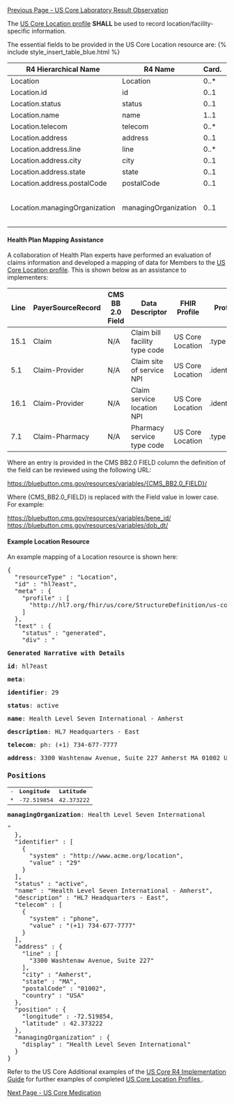<!-- USCoreLocation.md {% comment %}
*****************************************************************************************
*                            WARNING: DO NOT EDIT THIS FILE                             *
*                                                                                       *
* This file is generated by SUSHI. Any edits you make to this file will be overwritten. *
*                                                                                       *
* To change the contents of this file, edit the original source file at:                *
* ig-data/input/pagecontent/USCoreLocation.md                                           *
*****************************************************************************************
{% endcomment %} -->
[Previous Page - US Core Laboratory Result Observation](USCoreLaboratoryResultObservation.html)

The  [US Core Location profile](http://hl7.org/fhir/us/core/StructureDefinition-us-core-location.html)  **SHALL** be used to record location/facility-specific information.

The essential fields to be provided in the US Core Location resource are:
{% include style_insert_table_blue.html %}

| R4 Hierarchical Name          | R4 Name              | Card. | Type                                    |
|-------------------------------|----------------------|-------|-----------------------------------------|
| Location                      | Location             | 0..*  |                                         |
| Location.id                   | id                   | 0..1  | id                                      |
| Location.status               | status               | 0..1  | code                                    |
| Location.name                 | name                 | 1..1  | string                                  |
| Location.telecom              | telecom              | 0..*  | ContactPoint                            |
| Location.address              | address              | 0..1  | Address                                 |
| Location.address.line         | line                 | 0..*  | string                                  |
| Location.address.city         | city                 | 0..1  | string                                  |
| Location.address.state        | state                | 0..1  | string                                  |
| Location.address.postalCode   | postalCode           | 0..1  | string                                  |
| Location.managingOrganization | managingOrganization | 0..1  | Reference(US Core Organization Profile) |

#### Health Plan Mapping Assistance

A collaboration of Health Plan experts have performed an evaluation of claims information and developed a mapping of data for Members to the [US Core Location profile](http://hl7.org/fhir/us/core/StructureDefinition-us-core-location.html). This is shown below as an assistance  to implementers:

| Line | PayerSourceRecord | CMS BB 2.0 Field | Data Descriptor               | FHIR Profile     | Profile Field     | ValueSet                                                         | Notes |
|------|-------------------|------------------|-------------------------------|------------------|-------------------|------------------------------------------------------------------|-------|
| 15.1 | Claim             |  N/A                | Claim bill facility type code | US Core Location | .type             | http://build.fhir.org/v3/ServiceDeliveryLocationRoleType/vs.html |       |
| 5.1  | Claim-Provider    |  N/A                | Claim site of service NPI     | US Core Location | .identifier.value |                                                                  |       |
| 16.1 | Claim-Provider    |  N/A                | Claim service location NPI    | US Core Location | .identifier.value |                                                                  |       |
| 7.1  | Claim-Pharmacy    | N/A                 | Pharmacy service type code    | US Core Location | .type             |                                                                  |       |

Where an entry is provided in the CMS BB2.0 FIELD column the definition of the field can be reviewed using the following URL:

https://bluebutton.cms.gov/resources/variables/{CMS_BB2.0_FIELD}/

Where {CMS_BB2.0_FIELD} is replaced with the Field value in lower case. For example:

https://bluebutton.cms.gov/resources/variables/bene_id/
https://bluebutton.cms.gov/resources/variables/dob_dt/

#### Example Location Resource

An example mapping of a Location resource is shown here:

<pre>
{
  "resourceType" : "Location",
  "id" : "hl7east",
  "meta" : {
    "profile" : [
      "http://hl7.org/fhir/us/core/StructureDefinition/us-core-location"
    ]
  },
  "text" : {
    "status" : "generated",
    "div" : "<div xmlns=\"http://www.w3.org/1999/xhtml\"><p><b>Generated Narrative with Details</b></p><p><b>id</b>: hl7east</p><p><b>meta</b>: </p><p><b>identifier</b>: 29</p><p><b>status</b>: active</p><p><b>name</b>: Health Level Seven International - Amherst</p><p><b>description</b>: HL7 Headquarters - East</p><p><b>telecom</b>: ph: (+1) 734-677-7777</p><p><b>address</b>: 3300 Washtenaw Avenue, Suite 227 Amherst MA 01002 USA </p><h3>Positions</h3><table class=\"grid\"><tr><td>-</td><td><b>Longitude</b></td><td><b>Latitude</b></td></tr><tr><td>*</td><td>-72.519854</td><td>42.373222</td></tr></table><p><b>managingOrganization</b>: Health Level Seven International</p></div>"
  },
  "identifier" : [
    {
      "system" : "http://www.acme.org/location",
      "value" : "29"
    }
  ],
  "status" : "active",
  "name" : "Health Level Seven International - Amherst",
  "description" : "HL7 Headquarters - East",
  "telecom" : [
    {
      "system" : "phone",
      "value" : "(+1) 734-677-7777"
    }
  ],
  "address" : {
    "line" : [
      "3300 Washtenaw Avenue, Suite 227"
    ],
    "city" : "Amherst",
    "state" : "MA",
    "postalCode" : "01002",
    "country" : "USA"
  },
  "position" : {
    "longitude" : -72.519854,
    "latitude" : 42.373222
  },
  "managingOrganization" : {
    "display" : "Health Level Seven International"
  }
}
</pre>

Refer to the US Core Additional examples of the [US Core R4 Implementation Guide](http://hl7.org/fhir/us/core/index.html) for further examples of completed [US Core Location Profiles ](http://hl7.org/fhir/us/core/StructureDefinition-us-core-location.html).




[Next Page - US Core Medication](USCoreMedication.html)
